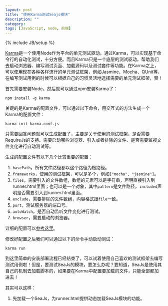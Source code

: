 ```yaml
---
layout: post
title: "使用Karma测试Seajs模块"
description: ""
category: 
tags: [JavaScript, node, 前端]
---
```

{% include JB/setup %}

[Karma](http://karma-runner.github.io/0.10/index.html)是一个使用Node作为平台的单元测试驱动。通过Karma，可以实现基于命令行的自动化测试，十分方便。而且Karma只是一个底层的测试驱动，帮助我们去启动浏览器、编写测试页面、加载源码以及测试套件等功能。在Karma之上，可以使用现在各种各样流行的单元测试框架，例如Jasmine、Mocha、QUnit等，在编写测试用例的时候可以根据自己的习惯灵活地选择需要的单元测试框架，赞！

首先需要安装Node。然后就可以通过npm安装Karma了：

    npm install -g karma

关键的是Karma的配置文件，可以通过以下命令，用交互式的方法生成一个Karma的配置文件：

    karma init karma.conf.js

只需要回答问题就可以生成配置了，主要是关于使用的测试框架、是否需要RequireJs的支持、需要启动哪些浏览器、引入或者排除的文件、是否需要监视文件变化进行自动测试等。

生成的配置文件有以下几个比较重要的配置：

1. `basePath`，所有文件路径都以这个路径为根路径。
2. `frameworks`，使用的测试框架，可以是多个，例如`["mocha", "jasmine"]`。
3. `files`，需要引入的文件数组，数组的元素可以是字符串，声明直接引入到runner.html里面；也可以是一个对象，其中`pattern`是文件路径，`included`声明是否需要引入到runner.html里面。
4. `exclude`，需要排除的文件数组，内容格式跟`file`一致。
5. `port`，测试服务器的端口号。
6. `autoWatch`，是否自动监听文件变化进行测试。
7. `browser`，需要启动的浏览器。

详细的配置可以[参考这里](http://karma-runner.github.io/0.10/intro/configuration.html)。

修改好配置之后我们可以通过以下的命令手动启动测试：

    karma run

到这里简单的安装部署流程已经结束了，可以试着使用自己喜欢的测试框架去编写测试用例啦！但是，要测试SeaJs的模块，要怎么办呢？要知道，SeaJs是使用其自己的机制去加载脚本的，如果要在Karma中配置要加载的文件，只能全部都加进去！

其实可以这样：

1. 先加载一个SeaJs，为runner.html提供动态加载SeaJs模块的功能。
